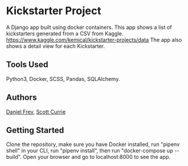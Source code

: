 # Kickstarter Project
A Django app built using docker containers. This app shows a list of kickstarters generated from a CSV from Kaggle.
https://www.kaggle.com/kemical/kickstarter-projects/data
The app also shows a detail view for each Kickstarter.

## Tools Used
Python3, Docker, SCSS, Pandas, SQLAlchemy.


## Authors
[Daniel Frey](https://github.com/daniel-frey), [Scott Currie](https://github.com/scott-currie)

## Getting Started
Clone the repository, make sure you have Docker installed, run "pipenv shell" in your CLI, run "pipenv install", then run "docker-compose up --build". Open your browser and go to localhost:8000 to see the app.

